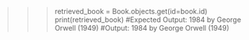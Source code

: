 >>> retrieved_book = Book.objects.get(id=book.id)
>>> print(retrieved_book)
#Expected Output: 1984 by George Orwell (1949)
#Output: 1984 by George Orwell (1949)